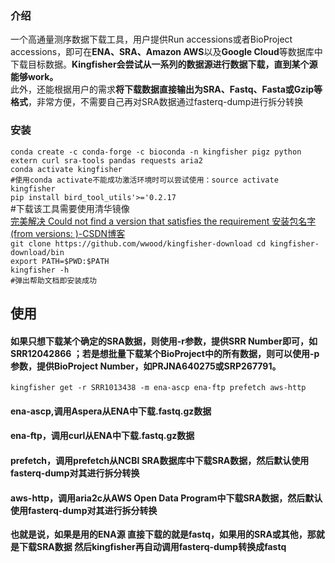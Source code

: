 <!DOCTYPE html>
<html>

<head>
  <meta charset="utf-8">
  <meta name="viewport" content="width=device-width, initial-scale=1.0">
  <title>kingfisher下载数据</title>
  <link rel="stylesheet" href="https://stackedit.cn/style.css" />
</head>

<body class="stackedit">
  <div class="stackedit__html"><h3 id="介绍"><span class="prefix"></span><span class="content">介绍</span><span class="suffix"></span></h3>
<p>一个高通量测序数据下载工具，用户提供Run accessions或者BioProject accessions，即可在<strong>ENA、SRA、Amazon AWS</strong>以及<strong>Google Cloud</strong>等数据库中下载目标数据。<strong>Kingfisher会尝试从一系列的数据源进行数据下载，直到某个源能够work。</strong><br>
此外，还能根据用户的需求<strong>将下载数据直接输出为SRA、Fastq、Fasta或Gzip等格式</strong>，非常方便，不需要自己再对SRA数据通过fasterq-dump进行拆分转换</p>
<h3 id="安装"><span class="prefix"></span><span class="content">安装</span><span class="suffix"></span></h3>
<p><code>conda create -c conda-forge -c bioconda -n kingfisher pigz python extern curl sra-tools pandas requests aria2</code><br>
<code>conda activate kingfisher</code><br>
<code>#使用conda activate不能成功激活环境时可以尝试使用：source activate kingfisher</code><br>
<code>pip install bird_tool_utils'&gt;='0.2.17</code><br>
#下载该工具需要使用清华镜像<br>
<a href="https://blog.csdn.net/JineD/article/details/124774570">完美解决 Could not find a version that satisfies the requirement 安装包名字 (from versions: )-CSDN博客</a><br>
<code>git clone https://github.com/wwood/kingfisher-download cd kingfisher-download/bin</code><br>
<code>export PATH=$PWD:$PATH</code><br>
<code>kingfisher -h</code><br>
<code>#弹出帮助文档即安装成功</code></p>
<h2 id="使用"><span class="prefix"></span><span class="content">使用</span><span class="suffix"></span></h2>
<h4 id="如果只想下载某个确定的sra数据，则使用-r参数，提供srr-number即可，如-srr12042866-；若是想批量下载某个bioproject中的所有数据，则可以使用-p参数，提供bioproject-number，如prjna640275或srp267791。"><span class="prefix"></span><span class="content">如果只想下载某个确定的SRA数据，则使用-r参数，提供SRR Number即可，如 SRR12042866 ；若是想<strong>批量下载某个BioProject中的所有数据</strong>，则可以使用-p参数，提供BioProject Number，如PRJNA640275或SRP267791。</span><span class="suffix"></span></h4>
<p><code>kingfisher get -r SRR1013438 -m ena-ascp ena-ftp prefetch aws-http</code></p>
<h4 id="ena-ascp调用aspera从ena中下载.fastq.gz数据"><span class="prefix"></span><span class="content">ena-ascp,调用Aspera从ENA中下载.fastq.gz数据</span><span class="suffix"></span></h4>
<h4 id="ena-ftp，调用curl从ena中下载.fastq.gz数据"><span class="prefix"></span><span class="content">ena-ftp，调用curl从ENA中下载.fastq.gz数据</span><span class="suffix"></span></h4>
<h4 id="prefetch，调用prefetch从ncbi-sra数据库中下载sra数据，然后默认使用fasterq-dump对其进行拆分转换"><span class="prefix"></span><span class="content">prefetch，调用prefetch从NCBI SRA数据库中下载SRA数据，然后默认使用fasterq-dump对其进行拆分转换</span><span class="suffix"></span></h4>
<h4 id="aws-http，调用aria2c从aws-open-data-program中下载sra数据，然后默认使用fasterq-dump对其进行拆分转换"><span class="prefix"></span><span class="content">aws-http，调用aria2c从AWS Open Data Program中下载SRA数据，然后默认使用fasterq-dump对其进行拆分转换</span><span class="suffix"></span></h4>
<p><strong>也就是说，如果是用的ENA源 直接下载的就是fastq，如果用的SRA或其他，那就是下载SRA数据 然后kingfisher再自动调用fasterq-dump转换成fastq</strong></p>
</div>
</body>

</html>
